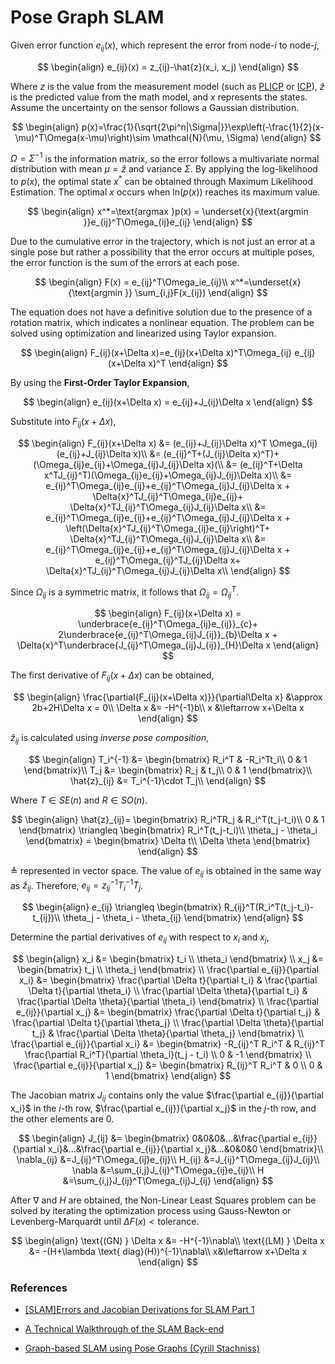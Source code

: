 # **Pose Graph SLAM**

Given error function $e_{ij}(x)$, which represent the error from node-$i$ to node-$j$,

$$
\begin{align}
e_{ij}(x) = z_{ij}-\hat{z}(x_i, x_j)
\end{align}
$$

Where $z$ is the value from the measurement model (such as [PLICP](../plicp/) or [ICP](../icp/)), $\hat{z}$ is the predicted value from the math model, and $x$ represents the states. Assume the uncertainty on the sensor follows a Gaussian distribution.

$$
\begin{align}
p(x)=\frac{1}{\sqrt{2\pi^n|\Sigma|}}\exp\left(-\frac{1}{2}(x-\mu)^T\Omega(x-\mu)\right)\sim \mathcal{N}(\mu, \Sigma)
\end{align}
$$

$\Omega = \Sigma^{-1}$ is the information matrix, so the error follows a multivariate normal distribution with mean $\mu = \hat{z}$ and variance $\Sigma$. By applying the log-likelihood to $p(x)$, the optimal state $x^*$ can be obtained through Maximum Likelihood Estimation. The optimal $x$ occurs when $\text{ln}(p(x))$ reaches its maximum value.

$$
\begin{align}
x^*=\text{argmax }p(x) = \underset{x}{\text{argmin }}e_{ij}^T\Omega_{ij}e_{ij}
\end{align}
$$

Due to the cumulative error in the trajectory, which is not just an error at a single pose but rather a possibility that the error occurs at multiple poses, the error function is the sum of the errors at each pose.

$$
\begin{align}
F(x) = e_{ij}^T\Omega_ie_{ij}\\
x^*=\underset{x}{\text{argmin }} \sum_{i,j}F(x_{ij})
\end{align}
$$

The equation does not have a definitive solution due to the presence of a rotation matrix, which indicates a nonlinear equation. The problem can be solved using optimization and linearized using Taylor expansion.

$$
\begin{align}
F_{ij}(x+\Delta x)=e_{ij}(x+\Delta x)^T\Omega_{ij} e_{ij}(x+\Delta x)^T
\end{align}
$$

By using the **First-Order Taylor Expansion**,

$$
\begin{align}
e_{ij}(x+\Delta x) = e_{ij}+J_{ij}\Delta x
\end{align}
$$

Substitute into $F_{ij}(x + \Delta x)$,

$$
\begin{align}
F_{ij}(x+\Delta x) &= (e_{ij}+J_{ij}\Delta x)^T \Omega_{ij}(e_{ij}+J_{ij}\Delta x)\\
&= (e_{ij}^T+(J_{ij}\Delta x)^T)+(\Omega_{ij}e_{ij}+\Omega_{ij}J_{ij}\Delta x)(\\
&= (e_{ij}^T+\Delta x^TJ_{ij}^T)(\Omega_{ij}e_{ij}+\Omega_{ij}J_{ij}\Delta x)\\
&= e_{ij}^T\Omega_{ij}e_{ij}+e_{ij}^T\Omega_{ij}J_{ij}\Delta x + \Delta{x}^TJ_{ij}^T\Omega_{ij}e_{ij}+
\Delta{x}^TJ_{ij}^T\Omega_{ij}J_{ij}\Delta x\\
&= e_{ij}^T\Omega_{ij}e_{ij}+e_{ij}^T\Omega_{ij}J_{ij}\Delta x + \left(\Delta{x}^TJ_{ij}^T\Omega_{ij}e_{ij}\right)^T+
\Delta{x}^TJ_{ij}^T\Omega_{ij}J_{ij}\Delta x\\
&= e_{ij}^T\Omega_{ij}e_{ij}+e_{ij}^T\Omega_{ij}J_{ij}\Delta x +
e_{ij}^T\Omega_{ij}^TJ_{ij}\Delta x+
\Delta{x}^TJ_{ij}^T\Omega_{ij}J_{ij}\Delta x\\
\end{align}
$$

Since $\Omega_{ij}$ is a symmetric matrix, it follows that $\Omega_{ij} = \Omega_{ij}^T$.

$$
\begin{align}
F_{ij}(x+\Delta x) = 
\underbrace{e_{ij}^T\Omega_{ij}e_{ij}}_{c}+
2\underbrace{e_{ij}^T\Omega_{ij}J_{ij}}_{b}\Delta x +
\Delta{x}^T\underbrace{J_{ij}^T\Omega_{ij}J_{ij}}_{H}\Delta x
\end{align}
$$

The first derivative of $F_{ij}(x + \Delta x)$ can be obtained,

$$
\begin{align}
\frac{\partial{F_{ij}(x+\Delta x)}}{\partial\Delta x} &\approx 2b+2H\Delta x = 0\\
\Delta x &= -H^{-1}b\\
x &\leftarrow x+\Delta x
\end{align}
$$

$\hat{z}_{ij}$ is calculated using *inverse pose composition*,

$$
\begin{align}
T_i^{-1} &=
\begin{bmatrix}
R_i^T & -R_i^Tt_i\\
0 & 1
\end{bmatrix}\\
T_j &=
\begin{bmatrix}
R_j & t_j\\
0 & 1
\end{bmatrix}\\
\hat{z}_{ij} &= T_i^{-1}\cdot T_j\\
\end{align}
$$

Where $T \in SE(n)$ and $R \in SO(n)$.

$$
\begin{align}
\hat{z}_{ij}= 
\begin{bmatrix}
R_i^TR_j & R_i^T(t_j-t_i)\\
0 & 1
\end{bmatrix}
\triangleq 
\begin{bmatrix}
R_i^T(t_j-t_i)\\
\theta_j - \theta_i
\end{bmatrix} = 
\begin{bmatrix}
\Delta t\\
\Delta \theta
\end{bmatrix}
\end{align}
$$

$\triangleq$ represented in vector space. 
The value of $e_{ij}$ is obtained in the same way as $\hat{z}_{ij}$. Therefore, $e_{ij} = z_{ij}^{-1} T_i^{-1} T_j$.

$$
\begin{align}
e_{ij} \triangleq \begin{bmatrix}
R_{ij}^T(R_i^T(t_j-t_i)-t_{ij})\\
\theta_j - \theta_i - \theta_{ij} 
\end{bmatrix}
\end{align}
$$

Determine the partial derivatives of $e_{ij}$ with respect to $x_i$ and $x_j$,

$$
\begin{align}
x_i &= \begin{bmatrix}
t_i \\
\theta_i
\end{bmatrix} \\
x_j &= \begin{bmatrix}
t_j \\
\theta_j
\end{bmatrix} \\
\frac{\partial e_{ij}}{\partial x_i} &= 
\begin{bmatrix}
\frac{\partial \Delta t}{\partial t_i} & \frac{\partial \Delta t}{\partial \theta_i} \\
\frac{\partial \Delta \theta}{\partial t_i} & \frac{\partial \Delta \theta}{\partial \theta_i}
\end{bmatrix} \\
\frac{\partial e_{ij}}{\partial x_j} &= 
\begin{bmatrix}
\frac{\partial \Delta t}{\partial t_j} & \frac{\partial \Delta t}{\partial \theta_j} \\
\frac{\partial \Delta \theta}{\partial t_j} & \frac{\partial \Delta \theta}{\partial \theta_j}
\end{bmatrix} \\
\frac{\partial e_{ij}}{\partial x_i} &= 
\begin{bmatrix}
-R_{ij}^T R_i^T & R_{ij}^T \frac{\partial R_i^T}{\partial \theta_i}(t_j - t_i) \\
0 & -1
\end{bmatrix} \\
\frac{\partial e_{ij}}{\partial x_j} &= 
\begin{bmatrix}
R_{ij}^T R_i^T & 0 \\
0 & 1
\end{bmatrix}
\end{align}
$$

The Jacobian matrix $J_{ij}$ contains only the value $\frac{\partial e_{ij}}{\partial x_i}$ in the $i$-th row, $\frac{\partial e_{ij}}{\partial x_j}$ in the $j$-th row, and the other elements are 0.

$$
\begin{align}
J_{ij} &=
\begin{bmatrix}
0&0&0&...&\frac{\partial e_{ij}}{\partial x_i}&...&\frac{\partial e_{ij}}{\partial x_j}&...&0&0&0
\end{bmatrix}\\
\nabla_{ij} &=J_{ij}^T\Omega_{ij}e_{ij}\\
H_{ij} &=J_{ij}^T\Omega_{ij}J_{ij}\\
\nabla &=\sum_{i,j}J_{ij}^T\Omega_{ij}e_{ij}\\
H &=\sum_{i,j}J_{ij}^T\Omega_{ij}J_{ij}
\end{align}
$$

After $\nabla$ and $H$ are obtained, the Non-Linear Least Squares problem can be solved by iterating the optimization process using Gauss-Newton or Levenberg-Marquardt until $\Delta F(x) < \text{tolerance}$.

$$
\begin{align}
\text{(GN) } \Delta x &= -H^{-1}\nabla\\
\text{(LM) } \Delta x &= -(H+\lambda \text{ diag}(H))^{-1}\nabla\\
x&\leftarrow x+\Delta x
\end{align}
$$

### **References**

- [[SLAM]Errors and Jacobian Derivations for SLAM Part 1](https://alida.tistory.com/69#5.-relative-pose-error-pgo)

- [A Technical Walkthrough of the SLAM Back-end](https://www.youtube.com/watch?v=FhwFyA0NQkE&t=4639s)

- [Graph-based SLAM using Pose Graphs (Cyrill Stachniss)](https://www.youtube.com/watch?v=uHbRKvD8TWg&t=2682s)